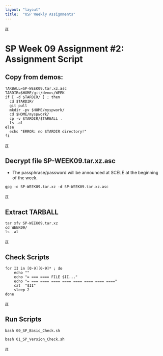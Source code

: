 ```yaml
---
layout: "layout"
title:  "OSP Weekly Assignments"
---
```


[&#x213C;](#idxXXX)<br id="idx000">
# SP Week 09 Assignment #2: Assignment Script

## Copy from demos:

```
TARBALL=SP-WEEK09.tar.xz.asc
TARDIR=$HOME/git/demos/WEEK
if [ -d $TARDIR/ ] ; then
  cd $TARDIR/
  git pull
  mkdir -pv $HOME/myspwork/
  cd $HOME/myspwork/
  cp -v $TARDIR/$TARBALL .
  ls -al
else
  echo "ERROR: no $TARDIR directory!"
fi

```

[&#x213C;](#)<br id="idx001">
## Decrypt file SP-WEEK09.tar.xz.asc

* The passphrase/password will be announced at SCELE at the beginning of the week.

```
gpg -o SP-WEEK09.tar.xz -d SP-WEEK09.tar.xz.asc

```

[&#x213C;](#)<br id="idx002">
## Extract TARBALL
```
tar xfv SP-WEEK09.tar.xz
cd WEEK09/
ls -al

```

[&#x213C;](#)<br id="idx003">
## Check Scripts
```
for II in [0-9][0-9]* ; do
    echo ""
    echo "= === ==== FILE $II..."
    echo "= === ==== ==== ==== ==== ==== ==== ===="
    cat  "$II"
    sleep 2
done

```

[&#x213C;](#)<br id="idx005">
## Run Scripts

```
bash 00_SP_Basic_Check.sh

bash 01_SP_Version_Check.sh

```

[&#x213C;](#)<br id="idxXXX"><br>

